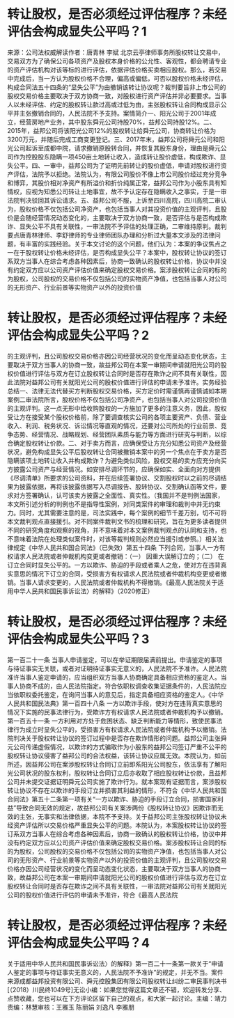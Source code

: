 # 转让股权，是否必须经过评估程序？未经评估会构成显失公平吗？1

来源：公司法权威解读作者：唐青林 李斌 北京云亭律师事务所股权转让交易中，交易双方为了确保公司各项资产及股权本身价格的公允性、客观性，都会聘请专业的资产评估机构对该等标的进行评估，依据评估价格买卖相应股权。那么，若交易中完成后，当一方认为股权价格不合理，偏高或偏低，可否以股权价格未经评估，构成合同法五十四条的“显失公平”为由撤销该转让协议呢？裁判要旨非上市公司的股权交易价格主要取决于双方协商一致，对股权进行资产评估并非必要要求。当事人以未经评估、约定的股权转让款过高或过低为由，主张股权转让合同构成显示公平并主张撤销合同的，人民法院不予支持。案情简介一、阳光公司于2001年成立，经营房地产业务，其中股东舜元公司持股70%，益邦公司持股12%。二、2015年，益邦公司将该阳光公司12%的股权转让给舜元公司，协商转让价格为3200万元，并随后完成工商变更登记。三、2017年末，益邦公司将舜元公司和阳光公司起诉至成都中院，请求撤销原股转合同，并恢复其股东身份，理由是舜元公司作为控股股东隐瞒一项450亩土地转让收入，造成转让股价虚低，构成欺诈、显失公平。四、一审中，益邦公司为了证明先前转让的股价虚低，申请对股权进行资产评估，法院予以拒绝。法院认为，有限公司股价不像上市公司股价经过充分竞争和博弈，其股价相对净资产有所溢价和折价纯属正常，益邦公司作为小股东具有知情权，应视为知悉公司转让土地事宜，故不予认定存在隐瞒收入之事实，于是一审法院判决驳回其诉讼请求。五、益邦公司不服，上诉至四川高院，四川高院二审认为，股权价格不仅包括公司净资产，也包括当事人对其投资价值的主观评判，且股价是会随经营情况动态变化的，主要取决于双方协商一致，是否评估与是否构成欺诈、显失公平不具有关联性，一审法院不予评估的处理正确，二审维持原判。裁判要点唐青林律师、李舒律师的专业律师团队办理和分析过大量本文涉及的法律问题，有丰富的实践经验。关于本文讨论的这个问题，他们认为：本案的争议焦点之一在于股权转让价格未经评估，是否构成显失公平？本案中，股权转让协议的签订系双方当事人在综合考虑各种因素后，协商一致确认的股权转让价格，协议中并没有约定双方应以公司资产评估价值来确定股权交易价格。案涉股权转让合同的标的为股权，公司股权的交易价格不仅包括公司的实物资产净值，也包括当事人对公司的无形资产、行业前景等实物资产以外的投资价值

# 转让股权，是否必须经过评估程序？未经评估会构成显失公平吗？2

的主观评判，且公司股权交易价格亦因公司经营状况的变化而呈动态变化状态，主要取决于双方当事人的协商一致，故益邦公司在本案一审期间申请就阳光公司的股权价值进行评估与双方在订立股权转让合同时是否存在欺诈之间不具有关联性，因此法院对益邦公司有关就阳光公司的股权价值进行评估的申请未予准许。实务经验总结一、法律无法代替买方判断股权交易价格，买方定价时需谨慎再谨慎诚如本期案例二审法院所言，股权价格不仅包括公司净资产，也包括当事人对公司投资价值的主观评判。这一点无形中给收购股权的一方施加了更多的注意义务，因此，股权受让方在接受某个股权价格前，除了要调查核实公司的各项主要资产、负债、营业收入、利润、税务状况、诉讼情况等直观的情况，还要对公司所处的行业前景、竞争态势、经营情况、战略规划、经营团队素质与能力等方面进行研究与判断，以综合确定股权转让价款。二、对于卖方而言，应确保受让方充分知悉公司资产及经营状况，避免构成显失公平后股权转让合同被撤销本案中的另一个焦点在于卖方是否隐瞒该项土地转让收入并构成欺诈？为避免类似风险，股权交易的卖方应充分向买方披露公司资产与经营情况。如安排尽调环节的，应确保如实、全面向对方提供《尽调清单》所要求的公司资料，并在后续签署协议、交割股权时以之前的尽调结果为披露依据，再将该披露依据写入尽调报告、股转协议、交割确认函等文件，要求对方签署确认，认可该卖方披露之全面性、真实性。（我国并不是判例法国家，本文所引述分析的判例也不是指导性案例，对同类案件的审理和裁判中并无约束力。同时，尤其需要注意的是，司法实践中，每个案例的细节千差万别，切不可将本文裁判观点直接援引。对不同案件裁判文书的梳理和研究，旨在为更多读者提供不同的研究角度和观察的视角，并不意味着对本文案例裁判观点的认同和支持，也不意味着法院在处理类似案件时，对该等裁判规则必然应当援引或参照。）相关法律规定《中华人民共和国合同法》（已失效）第五十四条 下列合同，当事人一方有权请求人民法院或者仲裁机构变更或者撤销：（一） 因重大误解订立的；（二） 在订立合同时显失公平的。一方以欺诈、胁迫的手段或者乘人之危，使对方在违背真实意思的情况下订立的合同，受损害方有权请求人民法院或者仲裁机构变更或者撤销。当事人请求变更的，人民法院或者仲裁机构不得撤销。《最高人民法院关于适用中华人民共和国民事诉讼法〉的解释》（2020修正）

# 转让股权，是否必须经过评估程序？未经评估会构成显失公平吗？3

第一百二十一条 当事人申请鉴定，可以在举证期限届满前提出。申请鉴定的事项与待证事实无关联，或者对证明待证事实无意义的，人民法院不予准许。人民法院准许当事人鉴定申请的，应当组织双方当事人协商确定具备相应资格的鉴定人。当事人协商不成的，由人民法院指定。符合依职权调查收集证据条件的，人民法院应当依职权委托鉴定，在询问当事人的意见后，指定具备相应资格的鉴定人。《中华人民共和国民法典》第一百四十八条 一方以欺诈手段，使对方在违背真实意思的情况下实施的民事法律行为，受欺诈方有权请求人民法院或者仲裁机构予以撤销。第一百五十一条 一方利用对方处于危困状态、缺乏判断能力等情形，致使民事法律行为成立时显失公平的，受损害方有权请求人民法院或者仲裁机构予以撤销。法院判决关于股权转让协议的签订过程中是否存在欺诈情形的问题。益邦公司主张舜元公司传递虚假情况，以欺诈的方式骗取作为小股东的益邦公司签订严重不公平的股权转让协议侵害了益邦公司的合法权益，该转让协议应属无效。本院认为，如前所述，因益邦公司在案涉股权转让合同订立前即系阳光公司股东，依法享有了解阳光公司状况的股东权利，股权转让合同订立后亦收取了相应股权转让价款，且益邦公司并未提交证据证明舜元公司实施了欺诈行为。就本案现有证据而言，案涉股权转让协议不存在以欺诈的手段订立并损害其利益的情形，不符合《中华人民共和国合同法》第五十二条第一项有关“一方以欺诈、胁迫的手段订立合同，损害国家利益”导致合同无效的规定，故益邦公司有关案涉两份《股权转让协议》因欺诈而无效的主张，无事实和法律依据，本院不予支持。关于益邦公司主张股权转让协议未经资产评估所以交易价格严重显失公平的问题。本院认为，本案股权转让协议的签订系双方当事人在综合考虑各种因素后，协商一致确认的股权转让价格，协议中并没有约定双方应以公司资产评估价值来确定股权交易价格。案涉股权转让合同的标的为股权，公司股权的交易价格不仅包括公司的实物资产净值，也包括当事人对公司的无形资产、行业前景等实物资产以外的投资价值的主观评判，且公司股权交易价格亦因公司经营状况的变化而呈动态变化状态，主要取决于双方当事人的协商一致，故益邦公司在本案一审期间申请就阳光公司的股权价值进行评估与双方在订立股权转让合同时是否存在欺诈之间不具有关联性，一审法院对益邦公司有关就阳光公司的股权价值进行评估的申请未予准许，符合《最高人民法院

# 转让股权，是否必须经过评估程序？未经评估会构成显失公平吗？4

关于适用中华人民共和国民事诉讼法〉的解释》第一百二十一条第一款关于“申请人鉴定的事项与待证事实无意义的，人民法院不予准许”的规定，并无不当。案件来源成都益邦投资有限公司、舜元控股集团有限公司股权转让纠纷二审民事判决书[（2018）川民终1049号]无讼小编：如果您觉得这篇文章还不错，欢迎转发分享、点赞收藏，您也可以在下方评论区留下自己的观点，和大家一起讨论。主编：靖力责编：林慧审核：王雅玉 陈丽娟 刘逸凡 李雅朋

